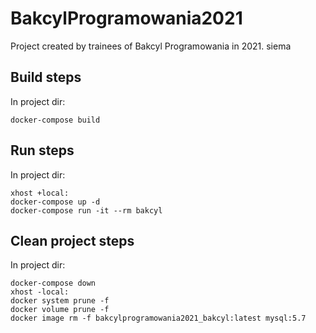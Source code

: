# BakcylProgramowania2021
Project created by trainees of Bakcyl Programowania in 2021.
siema

## Build steps
In project dir: 
```
docker-compose build
```

## Run steps
In project dir: 
```
xhost +local:
docker-compose up -d
docker-compose run -it --rm bakcyl
```

## Clean project steps
In project dir:
```
docker-compose down
xhost -local:
docker system prune -f
docker volume prune -f
docker image rm -f bakcylprogramowania2021_bakcyl:latest mysql:5.7
```